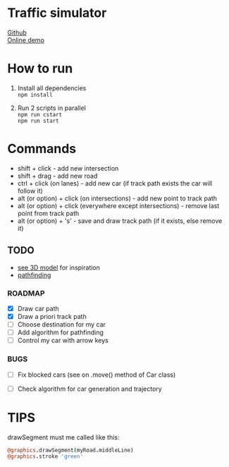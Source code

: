 # Traffic simulator

[Github](https://github.com/volkhin/RoadTrafficSimulator)  
[Online demo](http://volkhin.com/RoadTrafficSimulator/)

# How to run

1. Install all dependencies  
   `npm install`

2. Run 2 scripts in parallel  
   `npm run cstart`  
   `npm run start`

# Commands

- shift + click - add new intersection
- shift + drag - add new road
- ctrl + click (on lanes) - add new car (if track path exists the car will follow it)
- alt (or option) + click (on intersections) - add new point to track path
- alt (or option) + click (everywhere except intersections) - remove last point from track path
- alt (or option) + 's' - save and draw track path (if it exists, else remove it)

## TODO

- [see 3D model](http://lo-th.github.io/root/traffic/) for inspiration
- [pathfinding](https://github.com/lo-th/Dedal.lab)


### ROADMAP
- [x] Draw car path
- [x] Draw a priori track path
- [ ] Choose destination for my car
- [ ] Add algorithm for pathfinding
- [ ] Control my car with arrow keys

### BUGS
- [ ] Fix blocked cars (see on .move() method of Car class)
- [ ] Check algorithm for car generation and trajectory


# TIPS
drawSegment must me called like this:
```coffeescript
@graphics.drawSegment(myRoad.middleLine)
@graphics.stroke 'green'
```